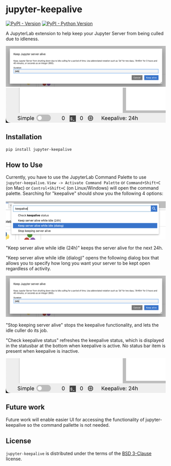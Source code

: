 # jupyter-keepalive

[![PyPI - Version](https://img.shields.io/pypi/v/jupyter-keepalive.svg)](https://pypi.org/project/jupyter-keepalive)
[![PyPI - Python Version](https://img.shields.io/pypi/pyversions/jupyter-keepalive.svg)](https://pypi.org/project/jupyter-keepalive)

A JupyterLab extension to help keep your Jupyter Server from being culled due to idleness.

![Dialog to enter how long to keep your server alive for](screenshots/dialog.png)
![Status Bar showing how much longer your server will be kept alive](screenshots/statusbar.png)

## Installation

```console
pip install jupyter-keepalive
```

## How to Use

Currently, you have to use the JupyterLab Command Palette to use `jupyter-keepalive`. `View -> Activate Command Palette`
or `Command+Shift+C` (on Mac) or `Control+Shift+C` (on Linux/Windows) will open the command palette. Searching for
"keepalive" should show you the following 4 options:

![Command Palette showing keepalive commands](screenshots/palette.png)

"Keep server alive while idle (24h)" keeps the server alive for the next 24h.

"Keep server alive while idle (dialog)" opens the following dialog box that allows you to specify how long
you want your server to be kept open regardless of activity.

![Dialog to enter how long to keep your server alive for](screenshots/dialog.png)

"Stop keeping server alive" stops the keepalive functionality, and lets the idle culler do its job.

"Check keepalive status" refreshes the keepalive status, which is displayed in the statusbar at the bottom
when keepalive is active. No status bar item is present when keepalive is inactive.

![Status Bar showing how much longer your server will be kept alive](screenshots/statusbar.png)

## Future work

Future work will enable easier UI for accessing the functionality of jupyter-keepalive so the
command pallette is not needed.

## License

`jupyter-keepalive` is distributed under the terms of the [BSD 3-Clause](https://spdx.org/licenses/BSD-3-Clause.html) license.
